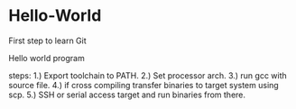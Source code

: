 # Hello-World
First step to learn Git

Hello world program 

steps:
1.) Export toolchain to PATH.
2.) Set processor arch.
3.) run gcc with source file.
4.) if cross compiling transfer binaries to target system using scp.
5.) SSH or serial access target and run binaries from there.
